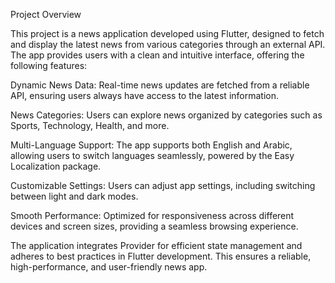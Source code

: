 Project Overview

This project is a news application developed using Flutter, designed to fetch and display the latest
news from various categories through an external API. The app provides users with a clean and
intuitive interface, offering the following features:

Dynamic News Data: Real-time news updates are fetched from a reliable API, ensuring users always
have access to the latest information.

News Categories: Users can explore news organized by categories such as Sports, Technology,
Health, and more.

Multi-Language Support: The app supports both English and Arabic, allowing users to switch languages
seamlessly, powered by the Easy Localization package.

Customizable Settings: Users can adjust app settings, including switching between light and dark
modes.

Smooth Performance: Optimized for responsiveness across different devices and screen sizes,
providing a seamless browsing experience.

The application integrates Provider for efficient state management and adheres to best practices in
Flutter development. This ensures a reliable, high-performance, and user-friendly news app.